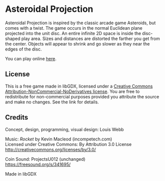 # Asteroidal Projection

Asteroidal Projection is inspired by the classic arcade game Asteroids, but comes with a twist.  The game occurs in the normal Euclidean plane projected into the unit disc.  An entire infinite 2D space is inside the disc-shaped play area.  Sizes and distances are distorted the farther you get from the center.  Objects will appear to shrink and go slower as they near the edges of the disc.

You can play online [here](https://l-e-webb.github.io/asteroidal_projection).

## License

This is a free game made in libGDX, licensed under a [Creative Commons Attribution-NonCommercial-NoDerivatives license](https://creativecommons.org/licenses/by-nc-nd/4.0/legalcode).  You are free to redistribute for non-commercial purposes provided you attribute the source and make no changes.  See  the link for details.

## Credits

Concept, design, programming, visual design: Louis Webb

Music: _Rocket_ by Kevin Macleod (incompetech.com)<br>
Licensed under Creative Commons: By Attribution 3.0 License<br>
http://creativecommons.org/licenses/by/3.0/

Coin Sound: ProjectsU012 (unchanged)<br>
https://freesound.org/s/341695/

Made in libGDX